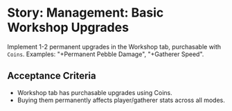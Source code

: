 # Story: Management: Basic Workshop Upgrades

Implement 1-2 permanent upgrades in the Workshop tab, purchasable with `Coins`. Examples: "+Permanent Pebble Damage", "+Gatherer Speed".

## Acceptance Criteria

*   Workshop tab has purchasable upgrades using Coins.
*   Buying them permanently affects player/gatherer stats across all modes.